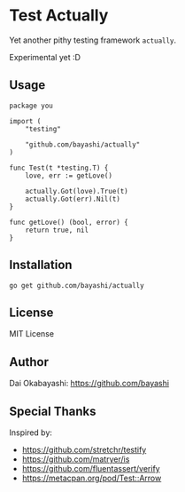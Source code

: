 # Test Actually

Yet another pithy testing framework `actually`.

Experimental yet :D

## Usage

    package you

    import (
    	"testing"

    	"github.com/bayashi/actually"
    )

    func Test(t *testing.T) {
        love, err := getLove()

    	actually.Got(love).True(t)
    	actually.Got(err).Nil(t)
    }

    func getLove() (bool, error) {
        return true, nil
    }

## Installation

    go get github.com/bayashi/actually

## License

MIT License

## Author

Dai Okabayashi: https://github.com/bayashi

## Special Thanks

Inspired by:

* https://github.com/stretchr/testify
* https://github.com/matryer/is
* https://github.com/fluentassert/verify
* https://metacpan.org/pod/Test::Arrow
